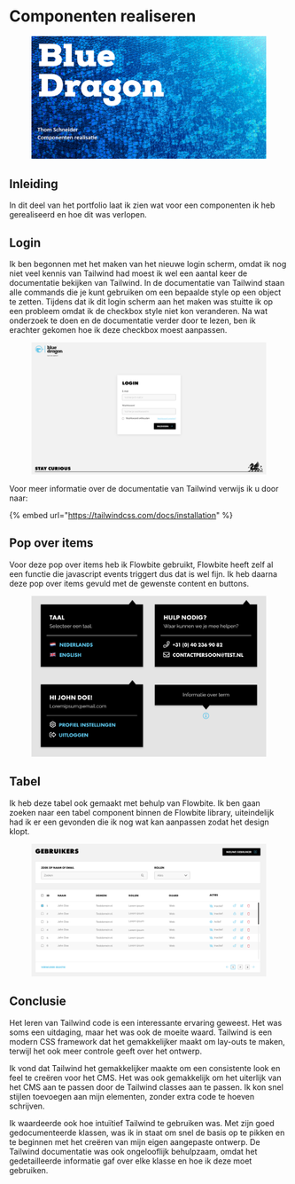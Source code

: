 # Componenten realiseren

<figure><img src="../../.gitbook/assets/vakcomponentenrealisatie.png" alt=""><figcaption></figcaption></figure>

## Inleiding

In dit deel van het portfolio laat ik zien wat voor een componenten ik heb gerealiseerd en hoe dit was verlopen.

## Login

Ik ben begonnen met het maken van het nieuwe login scherm, omdat ik nog niet veel kennis van Tailwind had moest ik wel een aantal keer de documentatie bekijken van Tailwind. In de documentatie van Tailwind staan alle commands die je kunt gebruiken om een bepaalde style op een object te zetten. Tijdens dat ik dit login scherm aan het maken was stuitte ik op een probleem omdat ik de checkbox style niet kon veranderen. Na wat onderzoek te doen en de documentatie verder door te lezen, ben ik erachter gekomen hoe ik deze checkbox moest aanpassen.

<figure><img src="../../.gitbook/assets/loginscreenshot.png" alt=""><figcaption></figcaption></figure>

Voor meer informatie over de documentatie van Tailwind verwijs ik u door naar:

{% embed url="https://tailwindcss.com/docs/installation" %}

## Pop over items

Voor deze pop over items heb ik Flowbite gebruikt, Flowbite heeft zelf al een functie die javascript events triggert dus dat is wel fijn. Ik heb daarna deze pop over items gevuld met de gewenste content en buttons.

<figure><img src="../../.gitbook/assets/popovers.png" alt=""><figcaption></figcaption></figure>

## Tabel

Ik heb deze tabel ook gemaakt met behulp van Flowbite. Ik ben gaan zoeken naar een tabel component binnen de Flowbite library, uiteindelijk had ik er een gevonden die ik nog wat kan aanpassen zodat het design klopt.

<figure><img src="../../.gitbook/assets/sstableview.png" alt=""><figcaption></figcaption></figure>

## Conclusie

Het leren van Tailwind code is een interessante ervaring geweest. Het was soms een uitdaging, maar het was ook de moeite waard. Tailwind is een modern CSS framework dat het gemakkelijker maakt om lay-outs te maken, terwijl het ook meer controle geeft over het ontwerp.

Ik vond dat Tailwind het gemakkelijker maakte om een consistente look en feel te creëren voor het CMS. Het was ook gemakkelijk om het uiterlijk van het CMS aan te passen door de Tailwind classes aan te passen. Ik kon snel stijlen toevoegen aan mijn elementen, zonder extra code te hoeven schrijven.

Ik waardeerde ook hoe intuïtief Tailwind te gebruiken was. Met zijn goed gedocumenteerde klassen, was ik in staat om snel de basis op te pikken en te beginnen met het creëren van mijn eigen aangepaste ontwerp. De Tailwind documentatie was ook ongelooflijk behulpzaam, omdat het gedetailleerde informatie gaf over elke klasse en hoe ik deze moet gebruiken.


